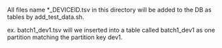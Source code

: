 All files name *_DEVICEID.tsv in this directory will be added to the DB as tables by add_test_data.sh.

ex. batch1_dev1.tsv will we inserted into a table called batch1_dev1 as one  
partition matching the partition key dev1.